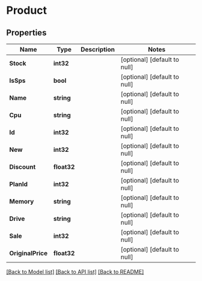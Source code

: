# Product

## Properties
Name | Type | Description | Notes
------------ | ------------- | ------------- | -------------
**Stock** | **int32** |  | [optional] [default to null]
**IsSps** | **bool** |  | [optional] [default to null]
**Name** | **string** |  | [optional] [default to null]
**Cpu** | **string** |  | [optional] [default to null]
**Id** | **int32** |  | [optional] [default to null]
**New** | **int32** |  | [optional] [default to null]
**Discount** | **float32** |  | [optional] [default to null]
**PlanId** | **int32** |  | [optional] [default to null]
**Memory** | **string** |  | [optional] [default to null]
**Drive** | **string** |  | [optional] [default to null]
**Sale** | **int32** |  | [optional] [default to null]
**OriginalPrice** | **float32** |  | [optional] [default to null]

[[Back to Model list]](../README.md#documentation-for-models) [[Back to API list]](../README.md#documentation-for-api-endpoints) [[Back to README]](../README.md)


